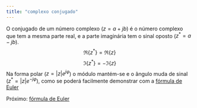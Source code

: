 ```yaml
---
title: "complexo conjugado"
---
```



O conjugado de um número complexo ($z=a+jb$) é o número complexo que tem a mesma parte real, e a parte imaginária tem o sinal oposto ($z^\ast=a-jb$).
$$\Re\{z^\ast\} = \Re\{z\}$$
$$\Im\{z^\ast\} = - \Im\{z\}$$
Na forma polar ($z=|z|e^{j\varphi}$) o módulo mantém-se e o ângulo muda de sinal ($z^\ast = |z|e^{-j\varphi}$), como se poderá facilmente demonstrar com a [fórmula de Euler](aulas/aula01/ss-tvi-conc/fórmula%20de%20Euler.md)

Próximo: [fórmula de Euler](aulas/aula01/ss-tvi-conc/fórmula%20de%20Euler.md)
